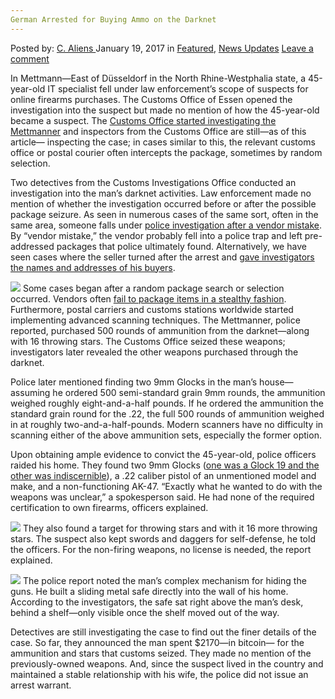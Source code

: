 ```yaml
---
German Arrested for Buying Ammo on the Darknet
---
```

<article class="post-listing post-17602 post type-post status-publish format-standard has-post-thumbnail hentry category-deepdot-news category-news-updates tag-ammo tag-arrested tag-buying tag-darknet tag-german">
    <div class="post-inner">
    <p class="post-meta">
    <span>Posted by: <a href="https://www.deepdotweb.com/author/caliens/" title="">C. Aliens </a></span>
    <span>January 19, 2017</span>
    <span>in <a href="https://www.deepdotweb.com/category/deepdot-news/" rel="category tag">Featured</a>, <a href="https://www.deepdotweb.com/category/news-updates/" rel="category tag">News Updates</a></span>
    <span><a href="https://www.deepdotweb.com/2017/01/19/german-arrested-buying-ammo-darknet/#respond">Leave a comment</a></span>
    </p>
    <div class="clear"></div>
    <div class="entry">
    <p>In Mettmann—East of Düsseldorf in the North Rhine-Westphalia state, a 45-year-old IT specialist fell under law enforcement’s scope of suspects for online firearms purchases. The Customs Office of Essen opened the investigation into the suspect but made no mention of how the 45-year-old became a suspect. The <a href="http://www.rp-online.de/nrw/staedte/mettmann/beamte-findet-zwei-pistolen-bei-45-jaehrigem-mettmanner-aid-1.6483935">Customs Office started investigating the Mettmanner</a> and inspectors from the Customs Office are still—as of this article— inspecting the case; in cases similar to this, the relevant customs office or postal courier often intercepts the package, sometimes by random selection.</p>
    <p>Two detectives from the Customs Investigations Office conducted an investigation into the man’s darknet activities. Law enforcement made no mention of whether the investigation occurred before or after the possible package seizure. As seen in numerous cases of the same sort, often in the same area, someone falls under <a href="https://www.deepdotweb.com/2016/11/17/yet-another-german-arrested-unsuccessfully-purchasing-gun-darknet/">police investigation after a vendor mistake</a>. By “vendor mistake,” the vendor probably fell into a police trap and left pre-addressed packages that police ultimately found. Alternatively, we have seen cases where the seller turned after the arrest and <a href="https://www.deepdotweb.com/2016/10/25/darknet-weapon-vendor-sold-weapons-munich-gunman-working-police/">gave investigators the names and addresses of his buyers</a>.</p>
    <p><img class="wp-image-17606 aligncenter" src="https://www.deepdotweb.com/wp-content/uploads/2017/01/word-image-14.jpeg" srcset="https://www.deepdotweb.com/wp-content/uploads/2017/01/word-image-14.jpeg 933w, https://www.deepdotweb.com/wp-content/uploads/2017/01/word-image-14-300x164.jpeg 300w" sizes="(max-width: 933px) 100vw, 933px" /> Some cases began after a random package search or selection occurred. Vendors often <a href="https://www.deepdotweb.com/2016/12/30/law-enforcement-busted-two-slovenian-darknet-vendors-selling-firearms-grenades/">fail to package items in a stealthy fashion</a>. Furthermore, postal carriers and customs stations worldwide started implementing advanced scanning techniques. The Mettmanner, police reported, purchased 500 rounds of ammunition from the darknet—along with 16 throwing stars. The Customs Office seized these weapons; investigators later revealed the other weapons purchased through the darknet.</p>
    <p>Police later mentioned finding two 9mm Glocks in the man’s house—assuming he ordered 500 semi-standard grain 9mm rounds, the ammunition weighed roughly eight-and-a-half pounds. If he ordered the ammunition the standard grain round for the .22, the full 500 rounds of ammunition weighed in at roughly two-and-a-half-pounds. Modern scanners have no difficulty in scanning either of the above ammunition sets, especially the former option.</p>
    <p>Upon obtaining ample evidence to convict the 45-year-old, police officers raided his home. They found two 9mm Glocks (<a href="http://www.presseportal.de/blaulicht/pm/116257/3518372">one was a Glock 19 and the other was indiscernible</a>), a .22 caliber pistol of an unmentioned model and make, and a non-functioning AK-47. “Exactly what he wanted to do with the weapons was unclear,” a spokesperson said. He had none of the required certification to own firearms, officers explained.</p>
    <p><img class="wp-image-17607 aligncenter" src="https://www.deepdotweb.com/wp-content/uploads/2017/01/word-image-15.jpeg" srcset="https://www.deepdotweb.com/wp-content/uploads/2017/01/word-image-15.jpeg 764w, https://www.deepdotweb.com/wp-content/uploads/2017/01/word-image-15-300x200.jpeg 300w, https://www.deepdotweb.com/wp-content/uploads/2017/01/word-image-15-290x195.jpeg 290w" sizes="(max-width: 764px) 100vw, 764px" /> They also found a target for throwing stars and with it 16 more throwing stars. The suspect also kept swords and daggers for self-defense, he told the officers. For the non-firing weapons, no license is needed, the report explained.</p>
    <p><img class="wp-image-17608 aligncenter" src="https://www.deepdotweb.com/wp-content/uploads/2017/01/word-image-16.jpeg" srcset="https://www.deepdotweb.com/wp-content/uploads/2017/01/word-image-16.jpeg 765w, https://www.deepdotweb.com/wp-content/uploads/2017/01/word-image-16-300x200.jpeg 300w" sizes="(max-width: 765px) 100vw, 765px" /> The police report noted the man’s complex mechanism for hiding the guns. He built a sliding metal safe directly into the wall of his home. According to the investigators, the safe sat right above the man’s desk, behind a shelf—only visible once the shelf moved out of the way.</p>
    <p>Detectives are still investigating the case to find out the finer details of the case. So far, they announced the man spent $2170—in bitcoin— for the ammunition and stars that customs seized. They made no mention of the previously-owned weapons. And, since the suspect lived in the country and maintained a stable relationship with his wife, the police did not issue an arrest warrant.</p>
    </div>
    <span style="display:none"><a href="https://www.deepdotweb.com/tag/ammo/" rel="tag">ammo</a> <a href="https://www.deepdotweb.com/tag/arrested/" rel="tag">arrested</a> <a href="https://www.deepdotweb.com/tag/buying/" rel="tag">buying</a> <a href="https://www.deepdotweb.com/tag/darknet/" rel="tag">darknet</a> <a href="https://www.deepdotweb.com/tag/german/" rel="tag">german</a></span> <span style="display:none" class="updated">2017-01-19</span>
    <div style="display:none" class="vcard author" itemprop="author" itemscope itemtype="http://schema.org/Person"><strong class="fn" itemprop="name"><a href="https://www.deepdotweb.com/author/caliens/" title="Posts by C. Aliens" rel="author">C. Aliens</a></strong></div>
    </div>
</article>

